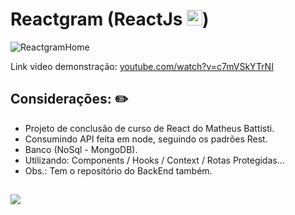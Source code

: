 # Reactgram (ReactJs  <img width="25px" src="https://skillicons.dev/icons?i=react"/>) 

![ReactgramHome](https://github.com/user-attachments/assets/a1620b97-94a2-45fd-bd9c-b7f8efe16e54)

Link video demonstração: <a href="https://www.youtube.com/watch?v=c7mVSkYTrNI" target="_blank">youtube.com/watch?v=c7mVSkYTrNI</a>

## Considerações: ✏️

* Projeto de conclusão de curso de React do Matheus Battisti.
* Consumindo API feita em node, seguindo os padrões Rest.
* Banco (NoSql - MongoDB).
* Utilizando: Components / Hooks / Context / Rotas Protegidas...
* Obs.: Tem o repositório do BackEnd também.

##

<a href="https://skillicons.dev">
  <img src="https://skillicons.dev/icons?i=react,js,html,css"/> <br>
</a>
